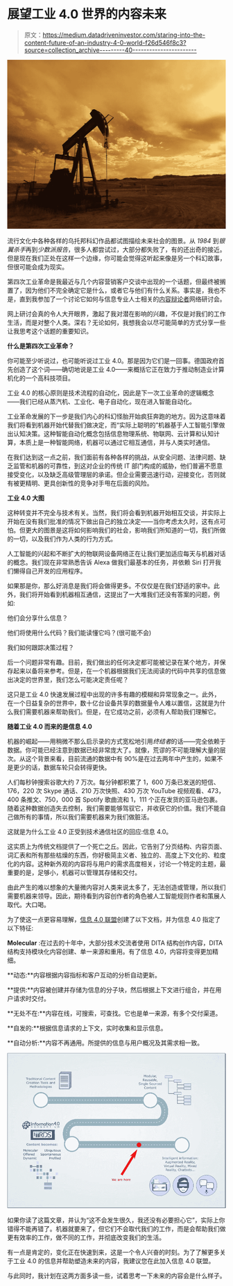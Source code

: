 # 展望工业 4.0 世界的内容未来

> 原文：<https://medium.datadriveninvestor.com/staring-into-the-content-future-of-an-industry-4-0-world-f26d546f8c3?source=collection_archive---------40----------------------->

![](img/fc56a5ad118380c63e122fc559113c06.png)

流行文化中各种各样的乌托邦科幻作品都试图描绘未来社会的图景。从 *1984* 到*银翼杀手*再到*少数派报告*，很多人都尝试过，大部分都失败了，有的还出奇的接近。但是现在我们正处在这样一个边缘，你可能会觉得这听起来像是另一个科幻故事，但很可能会成为现实。

第四次工业革命是我最近与几个内容营销客户交谈中出现的一个话题，但最终被搁置了，因为他们不完全确定它是什么，或者它与他们有什么关系。事实是，我也不是，直到我参加了一个讨论它如何与信息专业人士相关的[内容辩论者](https://thecontentwrangler.com)网络研讨会。

网上研讨会真的令人大开眼界，激起了我对潜在影响的兴趣，不仅是对我们的工作生活，而是对整个人类。深右？无论如何，我想我会以尽可能简单的方式分享一些让我思考这个话题的重要知识。

**什么是第四次工业革命？**

你可能至少听说过，也可能听说过工业 4.0。那是因为它们是一回事。德国政府首先创造了这个词——确切地说是工业 4.0——来概括它正在致力于推动制造业计算机化的一个高科技项目。

工业 4.0 的核心原则是技术流程的自动化，因此是下一次工业革命的逻辑概念——我们已经从蒸汽机、工业化、电子自动化，现在进入智能自动化。

工业革命发展的下一步是我们内心的科幻怪胎开始疯狂奔跑的地方。因为这意味着我们将看到机器开始代替我们做决定，而“实际上聪明的”机器基于人工智能引擎做出认知决策。这种智能自动化概念包括信息物理系统、物联网、云计算和认知计算，本质上是一种智能网络，机器可以通过它相互通信，并与人类实时通信。

在我们达到这一点之前，我们面前有各种各样的挑战，从安全问题、法律问题、缺乏监管和机器的可靠性，到这对企业的传统 IT 部门构成的威胁，他们普遍不愿意接受变化，以及缺乏高级管理层的承诺。但企业需要迅速行动，迎接变化，否则就有被更精明、更具创新性的竞争对手甩在后面的风险。

**工业 4.0 大图**

这种转变并不完全与技术有关。当然，我们将会看到机器开始相互交谈，并实际上开始在没有我们批准的情况下做出自己的独立决定——当你考虑太久时，这有点可怕。但更大的图景是这将如何影响我们的社会，影响我们所知道的一切，我们所做的一切，以及我们作为人类的行为方式。

人工智能的兴起和不断扩大的物联网设备网络正在让我们更加适应每天与机器对话的概念。我们现在非常熟悉告诉 Alexa 做我们最基本的任务，并依赖 Siri 打开我们懒得自己开发的应用程序。

如果那是你，那么好消息是我们将会做得更多。不仅仅是在我们舒适的家中。此外，我们将开始看到机器相互通信，这提出了一大堆我们还没有答案的问题，例如:

他们会分享什么信息？

他们将使用什么代码？我们能读懂它吗？(很可能不会)

我们如何跟踪决策过程？

后一个问题非常有趣。目前，我们做出的任何决定都可能被记录在某个地方，并保存起来以备将来参考。但是，在一个机器根据我们无法阅读的代码中共享的信息做出决定的世界里，我们怎么可能决定责任呢？

这只是工业 4.0 快速发展过程中出现的许多有趣的模糊和异常现象之一。此外，在一个日益复杂的世界中，数十亿台设备共享的数据量令人难以置信，这就是为什么我们需要机器来帮助我们。但是，在它成功之前，必须有人帮助我们理解它。

**随着工业 4.0 而来的是信息 4.0**

机器的崛起——用稍微不那么启示录的方式宽松地引用*终结者*的话——完全依赖于数据。你可能已经注意到数据已经非常庞大了。就像，荒谬的不可能理解大量的层次。从这个背景来看，目前流通的数据中有 90%是在过去两年中产生的，如果不是更少的话，数据车轮只会转得更快。

人们每秒钟搜索谷歌大约 7 万次。每分钟都积累了 1，600 万条已发送的短信、176，220 次 Skype 通话、210 万次快照、430 万次 YouTube 视频观看、473，400 条推文、750，000 首 Spotify 歌曲流和 1，111 个正在发货的亚马逊包裹。随着这种数据创造失去控制，我们需要能够驾驭它，并收获它的价值。我们不能自己做所有的事情，所以我们需要机器来为我们做脏活。

这就是为什么工业 4.0 正受到技术通信社区的回应:信息 4.0。

这实质上为传统文档提供了一个死亡之丘。因此，它告别了分页结构、内容页面、词汇表和所有那些枯燥的东西，你好极简主义者、独立的、高度上下文化的、粒度化的内容。这种新外观的内容将与用户的需求高度相关，讨论一个特定的主题，最重要的是，足够小，机器可以管理其存储和交付。

由此产生的难以想象的大量微内容对人类来说太多了，无法创造或管理，所以我们需要机器来领导。因此，期待看到内容创作者的角色被人工智能规则作者和策展人取代。大口喝。

为了使这一点更容易理解，[信息 4.0 联盟](https://information4zero.org/)创建了以下文档，并为信息 4.0 指定了以下特征:

**Molecular** :在过去的十年中，大部分技术交流者使用 DITA 结构创作内容，DITA 结构支持模块化内容创建、单一来源和重用。有了信息 4.0，内容将变得更加精细。

**动态:**内容根据内容指标和客户互动的分析自动更新。

**提供:**内容被创建并存储为信息的分子块，然后根据上下文进行组合，并在用户请求时交付。

**无处不在:**内容在线，可搜索，可查找。它也是单一来源，有多个交付渠道。

**自发的:**根据信息请求的上下文，实时收集和显示信息。

**自动分析:**内容不再通用。所提供的信息与用户概况及其需求相一致。

![](img/e2122ce007db699a65467a137d291044.png)

如果你读了这篇文章，并认为“这不会发生很久，我还没有必要担心它”，实际上你错得不能再错了。机器就要来了，但它们不会取代我们的工作，而是会帮助我们做更有效率的工作，做不同的工作，并彻底改变我们的生活。

有一点是肯定的，变化正在快速到来，这是一个令人兴奋的时刻。为了了解更多关于工业 4.0 的信息并帮助塑造未来的内容，我建议您在此加入信息 4.0 联盟。

与此同时，我计划在这两方面多读一些，试着思考一下未来的内容会是什么样子。
